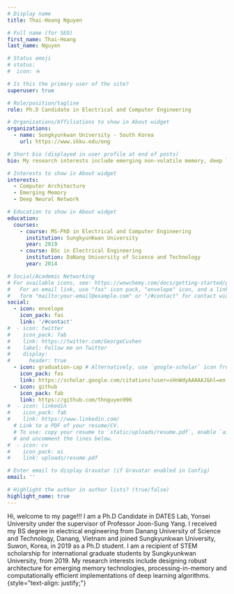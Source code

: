 ```yaml
---
# Display name
title: Thai-Hoang Nguyen

# Full name (for SEO)
first_name: Thai-Hoang
last_name: Nguyen

# Status emoji
# status:
#  icon: ☕️

# Is this the primary user of the site?
superuser: true

# Role/position/tagline
role: Ph.D Candidate in Electrical and Computer Engineering

# Organizations/Affiliations to show in About widget
organizations:
  - name: Sungkyunkwan University - South Korea
    url: https://www.skku.edu/eng

# Short bio (displayed in user profile at end of posts)
bio: My research interests include emerging non-volatile memory, deep learning algorithm, robust hardware architecture and processing-in memory.

# Interests to show in About widget
interests:
  - Computer Architecture
  - Emerging Memory
  - Deep Neural Network 

# Education to show in About widget
education:
  courses:
    - course: MS-PhD in Electrical and Computer Engineering
      institution: SungkyunKwan University
      year: 2019
    - course: BSc in Electrical Engineering
      institution: DaNang University of Science and Technology
      year: 2014

# Social/Academic Networking
# For available icons, see: https://wowchemy.com/docs/getting-started/page-builder/#icons
#   For an email link, use "fas" icon pack, "envelope" icon, and a link in the
#   form "mailto:your-email@example.com" or "/#contact" for contact widget.
social:
  - icon: envelope
    icon_pack: fas
    link: '/#contact'
#  - icon: twitter
#    icon_pack: fab
#    link: https://twitter.com/GeorgeCushen
#    label: Follow me on Twitter
#    display:
#      header: true
  - icon: graduation-cap # Alternatively, use `google-scholar` icon from `ai` icon pack
    icon_pack: fas
    link: https://scholar.google.com/citations?user=sHnWdyAAAAAJ&hl=en
  - icon: github
    icon_pack: fab
    link: https://github.com/thnguyen996
#  - icon: linkedin
#    icon_pack: fab
#    link: https://www.linkedin.com/
  # Link to a PDF of your resume/CV.
  # To use: copy your resume to `static/uploads/resume.pdf`, enable `ai` icons in `params.yaml`,
  # and uncomment the lines below.
#  - icon: cv
#    icon_pack: ai
#    link: uploads/resume.pdf

# Enter email to display Gravatar (if Gravatar enabled in Config)
email: ''

# Highlight the author in author lists? (true/false)
highlight_name: true
---
```


Hi, welcome to my page!!! I am a Ph.D Candidate in DATES Lab, Yonsei University under the supervisor of Professor Joon-Sung Yang.
I received my BS degree in electrical engineering from Danang University of
Science and Technology, Danang, Vietnam and joined Sungkyunkwan
University, Suwon, Korea, in 2019 as a Ph.D student. I am a recipient of STEM scholarship for international graduate students
by Sungkyunkwan University, from 2019. My research interests include designing robust
architecture for emerging memory technologies, processing-in-memory and computationally efficient implementations of deep learning algorithms.
{style="text-align: justify;"}
